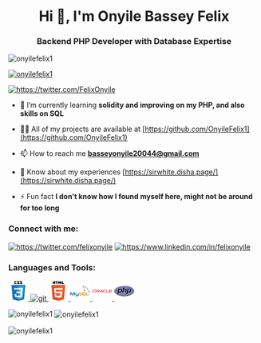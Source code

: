 <h1 align="center">Hi 👋, I'm Onyile Bassey Felix</h1>
<h3 align="center">Backend PHP Developer with Database Expertise</h3>

<p align="left"> <img src="https://komarev.com/ghpvc/?username=onyilefelix1&label=Profile%20views&color=0e75b6&style=flat" alt="onyilefelix1" /> </p>

<p align="left"> <a href="https://github.com/ryo-ma/github-profile-trophy"><img src="https://github-profile-trophy.vercel.app/?username=onyilefelix1" alt="onyilefelix1" /></a> </p>

<p align="left"> <a href="https://twitter.com/FelixOnyile" target="blank"><img src="https://img.shields.io/twitter/follow/https://twitter.com/FelixOnyilelogo=twitter&style=for-the-badge" alt="https://twitter.com/FelixOnyile" /></a> </p>

- 🌱 I’m currently learning **solidity and improving on my PHP, and also skills on SQL**

- 👨‍💻 All of my projects are available at [https://github.com/OnyileFelix1](https://github.com/OnyileFelix1)

- 📫 How to reach me **basseyonyile20044@gmail.com**

- 📄 Know about my experiences [https://sirwhite.disha.page/](https://sirwhite.disha.page/)

- ⚡ Fun fact **I don't know how I found myself here, might not be around for too long**

<h3 align="left">Connect with me:</h3>
<p align="left">
<a href="https://twitter.com/FelixOnyile" target="blank"><img align="center" src="https://raw.githubusercontent.com/rahuldkjain/github-profile-readme-generator/master/src/images/icons/Social/twitter.svg" alt="https://twitter.com/felixonyile" height="30" width="40" /></a>
<a href="https://linkedin.com/in/https://www.linkedin.com/in/felixonyile" target="blank"><img align="center" src="https://raw.githubusercontent.com/rahuldkjain/github-profile-readme-generator/master/src/images/icons/Social/linked-in-alt.svg" alt="https://www.linkedin.com/in/felixonyile" height="30" width="40" /></a>
</p>

<h3 align="left">Languages and Tools:</h3>
<p align="left"> <a href="https://www.w3schools.com/css/" target="_blank" rel="noreferrer"> <img src="https://raw.githubusercontent.com/devicons/devicon/master/icons/css3/css3-original-wordmark.svg" alt="css3" width="40" height="40"/> </a> <a href="https://git-scm.com/" target="_blank" rel="noreferrer"> <img src="https://www.vectorlogo.zone/logos/git-scm/git-scm-icon.svg" alt="git" width="40" height="40"/> </a> <a href="https://www.w3.org/html/" target="_blank" rel="noreferrer"> <img src="https://raw.githubusercontent.com/devicons/devicon/master/icons/html5/html5-original-wordmark.svg" alt="html5" width="40" height="40"/> </a> <a href="https://www.mysql.com/" target="_blank" rel="noreferrer"> <img src="https://raw.githubusercontent.com/devicons/devicon/master/icons/mysql/mysql-original-wordmark.svg" alt="mysql" width="40" height="40"/> </a> <a href="https://www.oracle.com/" target="_blank" rel="noreferrer"> <img src="https://raw.githubusercontent.com/devicons/devicon/master/icons/oracle/oracle-original.svg" alt="oracle" width="40" height="40"/> </a> <a href="https://www.php.net" target="_blank" rel="noreferrer"> <img src="https://raw.githubusercontent.com/devicons/devicon/master/icons/php/php-original.svg" alt="php" width="40" height="40"/> </a> </p>

<p><img align="left" src="https://github-readme-stats.vercel.app/api/top-langs?username=onyilefelix1&show_icons=true&locale=en&layout=compact" alt="onyilefelix1" /></p>

<p>&nbsp;<img align="center" src="https://github-readme-stats.vercel.app/api?username=onyilefelix1&show_icons=true&locale=en" alt="onyilefelix1" /></p>

<p><img align="center" src="https://github-readme-streak-stats.herokuapp.com/?user=onyilefelix1&" alt="onyilefelix1" /></p>

